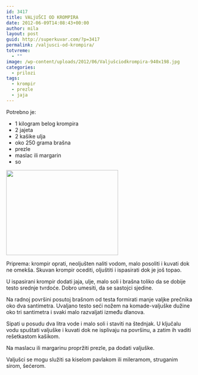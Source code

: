 ```yaml
---
id: 3417
title: VALjUŠCI OD KROMPIRA
date: 2012-06-09T14:08:43+00:00
author: mila
layout: post
guid: http://superkuvar.com/?p=3417
permalink: /valjusci-od-krompira/
totvreme:
  - ""
image: /wp-content/uploads/2012/06/Valjušciodkrompira-940x198.jpg
categories:
  - prilozi
tags:
  - krompir
  - prezle
  - jaja
---
```

Potrebno je:

  * 1 kilogram belog krompira
  * 2 jajeta
  * 2 kašike ulja
  * oko 250 grama brašna
  * prezle
  * maslac ili margarin
  * so

<img class="alignnone size-medium wp-image-3418" title="Valjušciodkrompira" src="/wp-content/uploads/2012/06/Valjušciodkrompira-e1339249992189-300x228.jpg" alt="" width="300" height="228" /> 

Priprema: krompir oprati, neoljušten naliti vodom, malo posoliti i kuvati dok ne omekša. Skuvan krompir ocediti, oljuštiti i ispasirati dok je još topao.

U ispasirani krompir dodati jaja, ulje, malo soli i brašna toliko da se dobije testo srednje tvrdoće. Dobro umesiti, da se sastojci sjedine.

Na radnoj površini posutoj brašnom od testa formirati manje valjke prečnika oko dva santimetra. Uvaljano testo seći nožem na komade-valjuške dužine oko tri santimetra i svaki malo razvaljati između dlanova.

Sipati u posudu dva litra vode i malo soli i staviti na štednjak. U ključalu vodu spuštati valjuške i kuvati dok ne isplivaju na površinu, a zatim ih vaditi rešetkastom kašikom.

Na maslacu ili margarinu propržiti prezle, pa dodati valjuške.

Valjušci se mogu služiti sa kiselom pavlakom ili mileramom, struganim sirom,   šećerom.